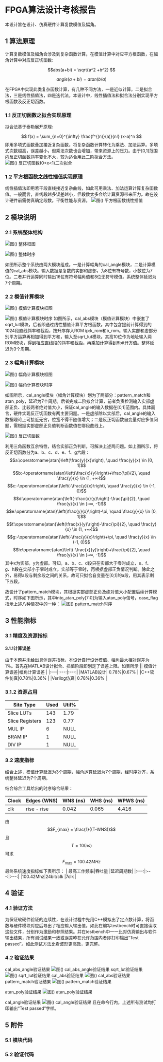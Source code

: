 # FPGA算法设计考核报告
本设计旨在设计、仿真硬件计算复数模值及幅角。
## 1 算法原理
计算复数模值及幅角会涉及到复杂函数计算，在模值计算中对应平方根函数，在幅角计算中对应反正切函数:

$$abs(a+bi) = \sqrt{a^2 +b^2} $$

$$ angle(a+bi) = atan(b / a) $$

在FPGA中实现此类复杂函数计算，有几种不同方法，一是近似计算，二是拟合法，三是线性插值法，四是迭代法。本设计中，线性插值法和拟合法分别实现平方根函数及反正切函数。
### 1.1 反正切函数之拟合实现原理
拟合法基于泰勒展开原理:

$$ f(x) = \sum_{n=0}^{\infty} \frac{f^{(n)}(a)}{n!} (x-a)^n $$
即用多项式函数叠加接近复杂函数，将复杂函数计算转化为乘法、加法运算。多项式次数越高，误差越小，但乘法次数也会增加，带来资源上的压力。由于[0,1]范围内反正切函数斜率变化不大，较为适合用此二阶拟合方法。
![图() 反正切函数(0<x<1)二次拟合](other_graph/%E5%8F%8D%E6%AD%A3%E5%88%87%E5%87%BD%E6%95%B0%E5%92%8C%E4%BA%8C%E9%98%B6%E6%8B%9F%E5%90%88.svg)

### 1.2 平方根函数之线性插值实现原理
线性插值法即用若干段直线接近复杂曲线，如此可用乘法、加法运算计算复杂函数值。一般而言，直线段越多误差越小，但段数太多会给计算资源带来压力。故在设计硬件前需仿真确定段数，平衡性能与资源。
![图() 平方根函数线性插值](other_graph/%E5%B9%B3%E6%96%B9%E6%A0%B9%E5%87%BD%E6%95%B0%E5%92%8C%E7%BA%BF%E6%80%A7%E6%8F%92%E5%80%BC.svg)

## 2 模块说明

### 2.1 系统整体结构

![图() 整体框图](diagram/%E6%95%B4%E4%BD%93%E6%A1%86%E5%9B%BE-%E7%B2%97.png)

![图() 整体时序](time_graph/sys_time.svg)


如图所示整个系统由两大模块组成，一是计算幅角的cal_angle模块，二是计算模值的cal_abs模块。输入数据是复数的实部和虚部，为8位有符号数，小数位为7位。二者并行运算同时输出16位有符号幅角值和8位无符号模值。系统整体延迟为7个周期。

### 2.2 模值计算模块
![图() 模值计算模块框图](diagram/%E6%A8%A1%E5%80%BC%E8%AE%A1%E7%AE%97%E6%A1%86%E5%9B%BE.png)


![图() 模值计算模块时序](time_graph/cal_abs_time.svg)
如图所示，cal_abs模块（模值计算模块）中嵌套了sqrt_lut模块，后者即通过线性插值计算平方根函数，其中包含提前计算得到的1024段直线斜率和截距，按升序存入ROM ip:k_rom和b_rom。输入实部和虚部分别平方运算再相加得到平方和，输入至sqrt_lut模块，其高10位作为地址输入两ROM模块，得到相应直线段的斜率和截距，再乘加计算得到8bit开方值。整体延迟为3个周期。
### 2.3 幅角计算模块
![图() 幅角计算模块框图](diagram/%E5%B9%85%E8%A7%92%E8%AE%A1%E7%AE%97%E6%A1%86%E5%9B%BE.png)

![图() 幅角计算模块时序](time_graph/cal_angle_time.svg)

如图所示，cal_angle模块（幅角计算模块）划为了两部分：pattern_match和atan_poly，延迟为7个周期。后者完成二阶拟合计算，前者负责检测输入实部虚部正负、比较两者绝对值大小，保证cal_angle的输入数据在[0,1]范围内。具体而言，硬件实现反正切函数有两主要问题。一是虚部除以实部后，cal_angle的输入数据理论上可接近无穷，位宽不得不随值增大；二是反正切函数自变量对应多值问题，需根据实部虚部正负值判断函数值在哪段曲线上。

![图() 反正切函数](other_graph/%E5%8F%8D%E6%AD%A3%E5%88%87%E5%87%BD%E6%95%B0%E5%9B%BE.png)

利用三角函数互余特性，结合实部正负判断，可解决上述两问题。如上图所示，将反正切函数分为a、b、c、d、e、f、g六段：
$$a:\operatorname{atan}\left(\frac{y}{x}\right), \quad \frac{y}{x} \in [0, 1]$$
$$b:-\operatorname{atan}\left(\frac{x}{y}\right)+\frac{\pi}{2}, \quad \frac{y}{x} \in (1, +∞)$$
$$c:-\operatorname{atan}\left(-\frac{y}{x}\right), \quad \frac{y}{x} \in (-1, 0)$$
$$d:\operatorname{atan}\left(-\frac{x}{y}\right)-\frac{\pi}{2}, \quad \frac{y}{x} \in (-∞, -1)$$
$$e:\operatorname{atan}\left(\frac{y}{x}\right)-\pi, \quad \frac{y}{x} \in [0, 1]$$
$$f:\operatorname{atan}\left(\frac{x}{y}\right)-\frac{\pi}{2}, \quad \frac{y}{x} \in (1, +∞)$$
$$g:-\operatorname{atan}\left(-\frac{y}{x}\right)+\pi, \quad \frac{y}{x} \in (-1, 0)$$
$$h:\operatorname{atan}\left(-\frac{x}{y}\right)+\frac{\pi}{2}, \quad \frac{y}{x} \in (-∞, -1)$$
其中x为实部，y为虚部。可知，a、b、c、d段只在实部大于零时成立，e、f、g、h段在实部小于零时成立。实部等于零时，再根据虚部正负情况判断。除此之外，易得a段与剩余段之间的关系，故可只拟合自变量在[0,1]的a段，用其表示剩下五段。

故设计了pattern_match模块，其根据实部虚部正负及绝对值大小配置后续计算模式，时序如下图所示，其中into_atan_poly[7:0]为输入atan_poly信号，case_flag指示上述八种情况中的一种：
![图() pattern_match时序](time_graph/pattern_match_time.svg)


## 3 性能指标
### 3.1 精度及资源指标 
#### 3.1.1计算误差
由于本题并未给出具体误差指标，本设计自行设计模值、幅角最大相对误差为1%。首先在MATLAB设计拟合、插值阶段即划定了误差上限。如表所示
|| 模值计算误差|幅角计算误差 |
|:---|:---:|:---:|
|MATLAB设计| 0.78%|0.67% |
|C++软件仿真|0.78%|0.36% |
|Verilog仿真| 0.78%|0.36% |
### 3.1.2 资源占用


|          Site Type         | Used | Util% |
|----------------------------|------|-------|
| Slice LUTs                 |  143 |  1.79 |
| Slice Registers            |  123 |  0.77 |
| MUL IP                     |    6 |  NULL |   
| BRAM IP                    |    1 |  NULL |   
| DIV IP                     |    1 |  NULL |   


### 3.2 速度指标
结合上述，模值计算延迟为3个周期，幅角运算延迟为7个周期，经时序对齐，系统整体延迟为7个周期。

结合综合工具给出的时序综合结果：

Clock | Edges (WNS) | WNS (ns) | WHS (ns) | WPWS (ns) |
----- | ----- | ----- |----- | ----- |
clk | rise - rise | 0.042 | 0.065 | 4.416 |

由
$$F_{max} = \frac{1}{(T-WNS)}$$
且
$$T = 10(ns)$$
可求
$$ F_{max} = 100.42 MHz $$
最终系统速度指标如下表所示：
| 最高工作频率|吞吐量 |延迟周期数|
|:---:|:---:|:---:|
|100.42Mhz|24bit/clk |7clk |

## 4 验证
### 4.1 验证方法
为保证软硬件验证的连续性，在设计过程中先用C++模拟出了定点数计算，将函数与硬件模块对应后导出了相应输入输出值，如此在编写testbench时可直接读取这些文件，分别作为激励和参照结果。并在testbench中一一比对仿真输出与软件输出结果，所有测试结果一致或误差咋在允许范围内者即打印输出“Test passed”。如此测试方法比看波形更高效，更完整。
### 4.2 验证结果
cal_abs_angle验证结果
![图() cal_abs_angle验证结果](sim_graph/cal_abs_angle_sim.png)
sqrt_lut验证结果
![图() sqrt_lut验证结果](sim_graph/sqrt_lut_sim.png)
cal_abs验证结果
![图() cal_abs验证结果](sim_graph/cal_abs_sim.png)
pattern_match验证结果
![图() pattern_match验证结果](sim_graph/pattern_match_sim.png)

atan_poly验证结果
![图() atan_poly验证结果](sim_graph/atan_poly_sim.png)

cal_angle验证结果
![图() cal_angle验证结果](sim_graph/cal_angle_sim.png)
且在命令行内，上述所有测试均打印输出“Test passed”字样。

## 5 附件
### 5.1 模块代码

### 5.2 验证代码

                 
                 